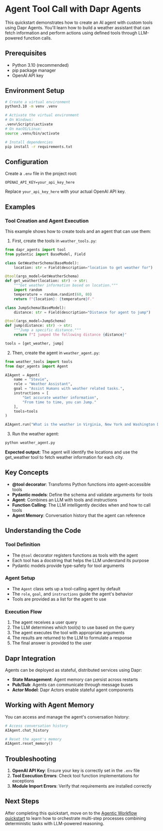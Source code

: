 # Agent Tool Call with Dapr Agents

This quickstart demonstrates how to create an AI agent with custom tools using Dapr Agents. You'll learn how to build a weather assistant that can fetch information and perform actions using defined tools through LLM-powered function calls.

## Prerequisites

- Python 3.10 (recommended)
- pip package manager
- OpenAI API key

## Environment Setup

```bash
# Create a virtual environment
python3.10 -m venv .venv

# Activate the virtual environment 
# On Windows:
.venv\Scripts\activate
# On macOS/Linux:
source .venv/bin/activate

# Install dependencies
pip install -r requirements.txt
```

## Configuration

Create a `.env` file in the project root:

```env
OPENAI_API_KEY=your_api_key_here
```

Replace `your_api_key_here` with your actual OpenAI API key.

## Examples

### Tool Creation and Agent Execution

This example shows how to create tools and an agent that can use them:

1. First, create the tools in `weather_tools.py`:

```python
from dapr_agents import tool
from pydantic import BaseModel, Field

class GetWeatherSchema(BaseModel):
    location: str = Field(description="location to get weather for")

@tool(args_model=GetWeatherSchema)
def get_weather(location: str) -> str:
    """Get weather information based on location."""
    import random
    temperature = random.randint(60, 80)
    return f"{location}: {temperature}F."

class JumpSchema(BaseModel):
    distance: str = Field(description="Distance for agent to jump")

@tool(args_model=JumpSchema)
def jump(distance: str) -> str:
    """Jump a specific distance."""
    return f"I jumped the following distance {distance}"

tools = [get_weather, jump]
```

2. Then, create the agent in `weather_agent.py`:

```python
from weather_tools import tools
from dapr_agents import Agent

AIAgent = Agent(
    name = "Stevie",
    role = "Weather Assistant",
    goal = "Assist Humans with weather related tasks.",
    instructions = [
        "Get accurate weather information", 
        "From time to time, you can Jump."
    ],
    tools=tools
)

AIAgent.run("What is the weather in Virginia, New York and Washington DC?")
```

3. Run the weather agent:

```bash
python weather_agent.py
```

**Expected output:** The agent will identify the locations and use the get_weather tool to fetch weather information for each city.

## Key Concepts

- **@tool decorator**: Transforms Python functions into agent-accessible tools
- **Pydantic models**: Define the schema and validate arguments for tools
- **Agent**: Combines an LLM with tools and instructions
- **Function Calling**: The LLM intelligently decides when and how to call tools
- **Agent Memory**: Conversation history that the agent can reference

## Understanding the Code

### Tool Definition
- The `@tool` decorator registers functions as tools with the agent
- Each tool has a docstring that helps the LLM understand its purpose
- Pydantic models provide type-safety for tool arguments

### Agent Setup
- The `Agent` class sets up a tool-calling agent by default
- The `role`, `goal`, and `instructions` guide the agent's behavior
- Tools are provided as a list for the agent to use

### Execution Flow
1. The agent receives a user query
2. The LLM determines which tool(s) to use based on the query
3. The agent executes the tool with appropriate arguments
4. The results are returned to the LLM to formulate a response
5. The final answer is provided to the user

## Dapr Integration

Agents can be deployed as stateful, distributed services using Dapr:

- **State Management**: Agent memory can persist across restarts
- **Pub/Sub**: Agents can communicate through message buses
- **Actor Model**: Dapr Actors enable stateful agent components

## Working with Agent Memory

You can access and manage the agent's conversation history:

```python
# Access conversation history
AIAgent.chat_history

# Reset the agent's memory
AIAgent.reset_memory()
```

## Troubleshooting

1. **OpenAI API Key**: Ensure your key is correctly set in the `.env` file
2. **Tool Execution Errors**: Check tool function implementations for exceptions
3. **Module Import Errors**: Verify that requirements are installed correctly

## Next Steps

After completing this quickstart, move on to the [Agentic Workflow quickstart](../04-agentic-workflow) to learn how to orchestrate multi-step processes combining deterministic tasks with LLM-powered reasoning.